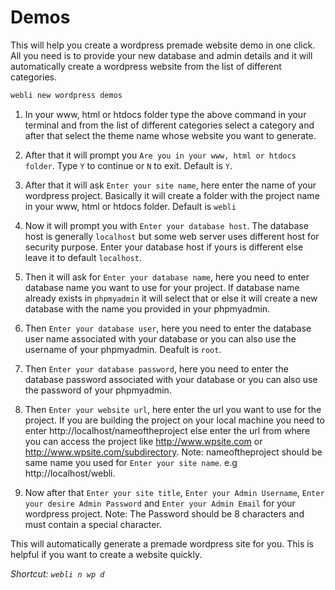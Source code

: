 # Demos

This will help you create a wordpress premade website demo in one click. All you need is to provide your new database and admin details and it will automatically create a wordpress website from the list of different categories.

```bash
webli new wordpress demos
```

1. In your www, html or htdocs folder type the above command in your terminal and from the list of different categories select a category and after that select the theme name whose website you want to generate.

2. After that it will prompt you `Are you in your www, html or htdocs folder`. Type `Y` to continue or `N` to exit. Default is `Y`.

3. After that it will ask `Enter your site name`, here enter the name of your wordpress project. Basically it will create a folder with the project name in your www, html or htdocs folder. Default is `webli`

4. Now it will prompt you with `Enter your database host`. The database host is generally `localhost` but some web server uses different host for security purpose. Enter your database host if yours is different else leave it to default `localhost`.

5. Then it will ask for `Enter your database name`, here you need to enter database name you want to use for your project. If database name already exists in `phpmyadmin` it will select that or else it will create a new database with the name you provided in your phpmyadmin.

6. Then `Enter your database user`, here you need to enter the database user name associated with your database or you can also use the username of your phpmyadmin. Deafult is `root`.

7. Then `Enter your database password`, here you need to enter the database password associated with your database or you can also use the password of your phpmyadmin.

8. Then `Enter your website url`, here enter the url you want to use for the project. If you are building the project on your local machine you need to enter http://localhost/nameoftheproject else enter the url from where you can access the project like http://www.wpsite.com or http://www.wpsite.com/subdirectory. Note: nameoftheproject should be same name you used for `Enter your site name`. e.g http://localhost/webli.

9. Now after that `Enter your site title`, `Enter your Admin Username`, `Enter your desire Admin Password` and `Enter your Admin Email` for your wordpress project. Note:  The Password should be 8 characters and must contain a special character.

This will automatically generate a premade wordpress site for you. This is helpful if you want to create a website quickly.

*Shortcut: `webli n wp d`*